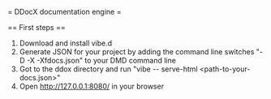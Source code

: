 = DDocX documentation engine =

== First steps ==

1. Download and install vibe.d
2. Generate JSON for your project by adding the command line switches "-D -X -Xfdocs.json" to your DMD command line
3. Got to the ddox directory and run "vibe -- serve-html <path-to-your-docs.json>"
4. Open http://127.0.0.1:8080/ in your browser